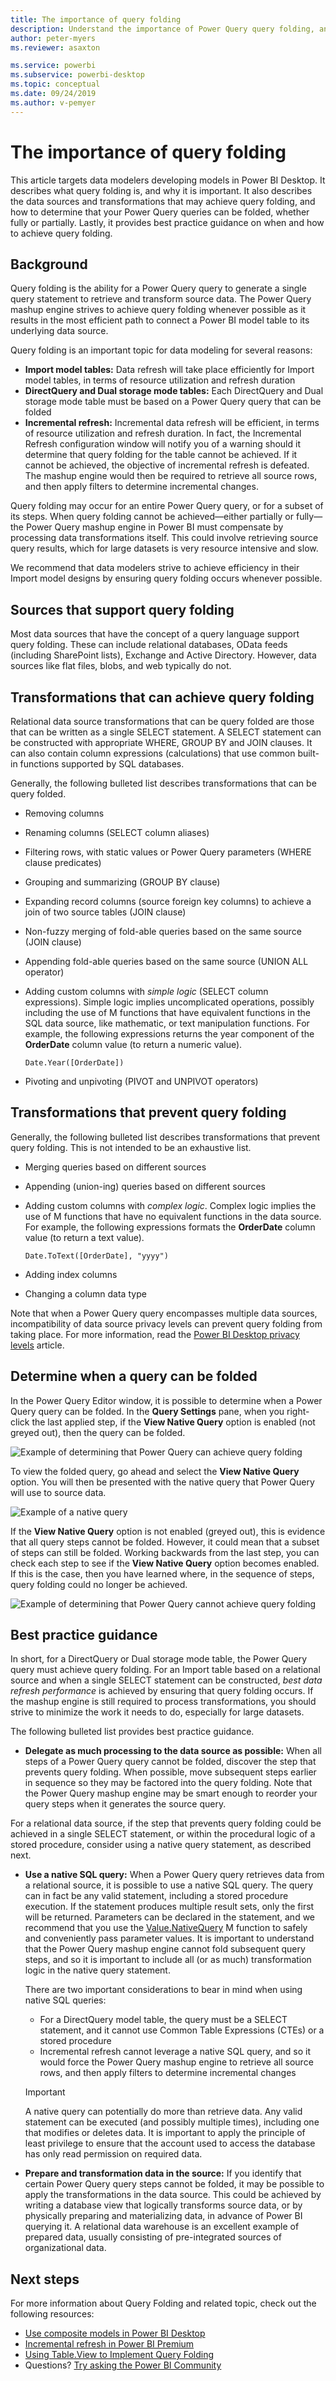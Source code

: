 ```yaml
---
title: The importance of query folding
description: Understand the importance of Power Query query folding, and how to achieve it.
author: peter-myers
ms.reviewer: asaxton

ms.service: powerbi
ms.subservice: powerbi-desktop
ms.topic: conceptual
ms.date: 09/24/2019
ms.author: v-pemyer
---
```


# The importance of query folding

This article targets data modelers developing models in Power BI Desktop. It describes what query folding is, and why it is important. It also describes the data sources and transformations that may achieve query folding, and how to determine that your Power Query queries can be folded, whether fully or partially. Lastly, it provides best practice guidance on when and how to achieve query folding.

## Background

Query folding is the ability for a Power Query query to generate a single query statement to retrieve and transform source data. The Power Query mashup engine strives to achieve query folding whenever possible as it results in the most efficient path to connect a Power BI model table to its underlying data source.

Query folding is an important topic for data modeling for several reasons:

- **Import model tables:** Data refresh will take place efficiently for Import model tables, in terms of resource utilization and refresh duration
- **DirectQuery and Dual storage mode tables:** Each DirectQuery and Dual storage mode table must be based on a Power Query query that can be folded
- **Incremental refresh:** Incremental data refresh will be efficient, in terms of resource utilization and refresh duration. In fact, the Incremental Refresh configuration window will notify you of a warning should it determine that query folding for the table cannot be achieved. If it cannot be achieved, the objective of incremental refresh is defeated. The mashup engine would then be required to retrieve all source rows, and then apply filters to determine incremental changes.

Query folding may occur for an entire Power Query query, or for a subset of its steps. When query folding cannot be achieved—either partially or fully—the Power Query mashup engine in Power BI must compensate by processing data transformations itself. This could involve retrieving source query results, which for large datasets is very resource intensive and slow.

We recommend that data modelers strive to achieve efficiency in their Import model designs by ensuring query folding occurs whenever possible.

## Sources that support query folding

Most data sources that have the concept of a query language support query folding. These can include relational databases, OData feeds (including SharePoint lists), Exchange and Active Directory. However, data sources like flat files, blobs, and web typically do not.

## Transformations that can achieve query folding

Relational data source transformations that can be query folded are those that can be written as a single SELECT statement. A SELECT statement can be constructed with appropriate WHERE, GROUP BY and JOIN clauses. It can also contain column expressions (calculations) that use common built-in functions supported by SQL databases.

Generally, the following bulleted list describes transformations that can be query folded.

- Removing columns
- Renaming columns (SELECT column aliases)
- Filtering rows, with static values or Power Query parameters (WHERE clause predicates)
- Grouping and summarizing (GROUP BY clause)
- Expanding record columns (source foreign key columns) to achieve a join of two source tables (JOIN clause)
- Non-fuzzy merging of fold-able queries based on the same source (JOIN clause)
- Appending fold-able queries based on the same source (UNION ALL operator)
- Adding custom columns with _simple logic_ (SELECT column expressions). Simple logic implies uncomplicated operations, possibly including the use of M functions that have equivalent functions in the SQL data source, like mathematic, or text manipulation functions. For example, the following expressions returns the year component of the **OrderDate** column value (to return a numeric value).

    ```powerquery-m
    Date.Year([OrderDate])
    ```

- Pivoting and unpivoting (PIVOT and UNPIVOT operators)

## Transformations that prevent query folding

Generally, the following bulleted list describes transformations that prevent query folding. This is not intended to be an exhaustive list.

- Merging queries based on different sources
- Appending (union-ing) queries based on different sources
- Adding custom columns with _complex logic_. Complex logic implies the use of M functions that have no equivalent functions in the data source. For example, the following expressions formats the **OrderDate** column value (to return a text value).

    ```powerquery-m
    Date.ToText([OrderDate], "yyyy")
    ```

- Adding index columns
- Changing a column data type

Note that when a Power Query query encompasses multiple data sources, incompatibility of data source privacy levels can prevent query folding from taking place. For more information, read the [Power BI Desktop privacy levels](../desktop-privacy-levels.md) article.

## Determine when a query can be folded

In the Power Query Editor window, it is possible to determine when a Power Query query can be folded. In the **Query Settings** pane, when you right-click the last applied step, if the **View Native Query** option is enabled (not greyed out), then the query can be folded.

![Example of determining that Power Query can achieve query folding](media/power-query-folding/query-folding-example.png)

To view the folded query, go ahead and select the **View Native Query** option. You will then be presented with the native query that Power Query will use to source data.

![Example of a native query](media/power-query-folding/native-query-example.png)

If the **View Native Query** option is not enabled (greyed out), this is evidence that all query steps cannot be folded. However, it could mean that a subset of steps can still be folded. Working backwards from the last step, you can check each step to see if the **View Native Query** option becomes enabled. If this is the case, then you have learned where, in the sequence of steps, query folding could no longer be achieved.

![Example of determining that Power Query cannot achieve query folding](media/power-query-folding/query-folding-not-example.png)

## Best practice guidance

In short, for a DirectQuery or Dual storage mode table, the Power Query query must achieve query folding. For an Import table based on a relational source and when a single SELECT statement can be constructed, _best data refresh performance_ is achieved by ensuring that query folding occurs. If the mashup engine is still required to process transformations, you should strive to minimize the work it needs to do, especially for large datasets.

The following bulleted list provides best practice guidance.

- **Delegate as much processing to the data source as possible:** When all steps of a Power Query query cannot be folded, discover the step that prevents query folding. When possible, move subsequent steps earlier in sequence so they may be factored into the query folding. Note that the Power Query mashup engine may be smart enough to reorder your query steps when it generates the source query.

For a relational data source, if the step that prevents query folding could be achieved in a single SELECT statement, or within the procedural logic of a stored procedure, consider using a native query statement, as described next.

- **Use a native SQL query:** When a Power Query query retrieves data from a relational source, it is possible to use a native SQL query. The query can in fact be any valid statement, including a stored procedure execution. If the statement produces multiple result sets, only the first will be returned. Parameters can be declared in the statement, and we recommend that you use the [Value.NativeQuery](/powerquery-m/value-nativequery) M function to safely and conveniently pass parameter values. It is important to understand that the Power Query mashup engine cannot fold subsequent query steps, and so it is important to include all (or as much) transformation logic in the native query statement.

    There are two important considerations to bear in mind when using native SQL queries:

    - For a DirectQuery model table, the query must be a SELECT statement, and it cannot use Common Table Expressions (CTEs) or a stored procedure
    - Incremental refresh cannot leverage a native SQL query, and so it would force the Power Query mashup engine to retrieve all source rows, and then apply filters to determine incremental changes

    > [!IMPORTANT]
    > A native query can potentially do more than retrieve data. Any valid statement can be executed (and possibly multiple times), including one that modifies or deletes data. It is important to apply the principle of least privilege to ensure that the account used to access the database has only read permission on required data.

- **Prepare and transformation data in the source:** If you identify that certain Power Query query steps cannot be folded, it may be possible to apply the transformations in the data source. This could be achieved by writing a database view that logically transforms source data, or by physically preparing and materializing data, in advance of Power BI querying it. A relational data warehouse is an excellent example of prepared data, usually consisting of pre-integrated sources of organizational data.

## Next steps

For more information about Query Folding and related topic, check out the following resources:

- [Use composite models in Power BI Desktop](../desktop-composite-models.md)
- [Incremental refresh in Power BI Premium](../service-premium-incremental-refresh.md)
- [Using Table.View to Implement Query Folding](/power-query/handlingqueryfolding)
- Questions? [Try asking the Power BI Community](https://community.powerbi.com/)
